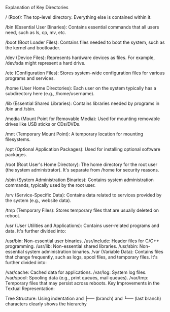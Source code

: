 Explanation of Key Directories

/ (Root): The top-level directory. Everything else is contained within it.

/bin (Essential User Binaries): Contains essential commands that all users need, such as ls, cp, mv, etc.

/boot (Boot Loader Files): Contains files needed to boot the system, such as the kernel and bootloader.

/dev (Device Files): Represents hardware devices as files. For example, /dev/sda might represent a hard drive.

/etc (Configuration Files): Stores system-wide configuration files for various programs and services.

/home (User Home Directories): Each user on the system typically has a subdirectory here (e.g., /home/username).

/lib (Essential Shared Libraries): Contains libraries needed by programs in /bin and /sbin.

/media (Mount Point for Removable Media): Used for mounting removable drives like USB sticks or CDs/DVDs.

/mnt (Temporary Mount Point): A temporary location for mounting filesystems.

/opt (Optional Application Packages): Used for installing optional software packages.

/root (Root User's Home Directory): The home directory for the root user (the system administrator). It's separate from /home for security reasons.

/sbin (System Administration Binaries): Contains system administration commands, typically used by the root user.

/srv (Service-Specific Data): Contains data related to services provided by the system (e.g., website data).

/tmp (Temporary Files): Stores temporary files that are usually deleted on reboot.

/usr (User Utilities and Applications): Contains user-related programs and data. It's further divided into:

/usr/bin: Non-essential user binaries.
/usr/include: Header files for C/C++ programming.
/usr/lib: Non-essential shared libraries.
/usr/sbin: Non-essential system administration binaries.
/var (Variable Data): Contains files that change frequently, such as logs, spool files, and temporary files. It's further divided into:

/var/cache: Cached data for applications.
/var/log: System log files.
/var/spool: Spooling data (e.g., print queues, mail queues).
/var/tmp: Temporary files that may persist across reboots.
Key Improvements in the Textual Representation:

Tree Structure: Using indentation and ├── (branch) and └── (last branch) characters clearly shows the hierarchy
